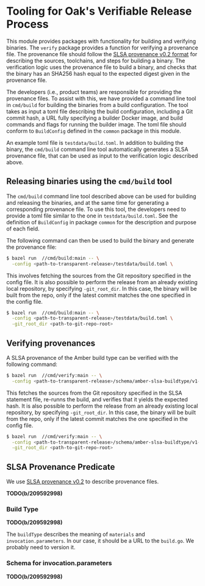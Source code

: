 # Tooling for Oak's Verifiable Release Process

This module provides packages with functionality for building and verifying
binaries. The `verify` package provides a function for verifying a provenance
file. The provenance file should follow the
[SLSA provenance v0.2 format](https://slsa.dev/provenance/v0.2) for describing
the sources, toolchains, and steps for building a binary. The verification logic
uses the provenance file to build a binary, and checks that the binary has an
SHA256 hash equal to the expected digest given in the provenance file.

The developers (i.e., product teams) are responsible for providing the
provenance files. To assist with this, we have provided a command line tool in
`cmd/build` for building the binaries from a build configuration. The tool takes
as input a toml file describing the build configuration, including a Git commit
hash, a URL fully specifying a builder Docker image, and build commands and
flags for running the builder image. The toml file should conform to
`BuildConfig` defined in the `common` package in this module.

An example toml file is `testdata/build.toml`. In addition to building the
binary, the `cmd/build` command line tool automatically generates a SLSA
provenance file, that can be used as input to the verification logic described
above.

## Releasing binaries using the `cmd/build` tool

The `cmd/build` command line tool described above can be used for building and
releasing the binaries, and at the same time for generating a corresponding
provenance file. To use this tool, the developers need to provide a toml file
similar to the one in `testdata/build.toml`. See the definition of `BuildConfig`
in package `common` for the description and purpose of each field.

The following command can then be used to build the binary and generate the
provenance file:

```bash
$ bazel run  //cmd/build:main -- \
  -config <path-to-transparent-release>/testdata/build.toml \
```

This involves fetching the sources from the Git repository specified in the
config file. It is also possible to perform the release from an already existing
local repository, by specifying `-git_root_dir`. In this case, the binary will
be built from the repo, only if the latest commit matches the one specified in
the config file.

```bash
$ bazel run  //cmd/build:main -- \
  -config <path-to-transparent-release>/testdata/build.toml \
  -git_root_dir <path-to-git-repo-root>
```

## Verifying provenances

A SLSA provenance of the Amber build type can be verified with the following
command:

```bash
$ bazel run  //cmd/verify:main -- \
  -config <path-to-transparent-release>/schema/amber-slsa-buildtype/v1-example-statement.json
```

This fetches the sources from the Git repository specified in the
SLSA statement file, re-runns the build, and verifies that it yields the
expected hash. It is also possible to perform the release from an already
existing local repository, by specifying `-git_root_dir`. In this case, the
binary will be built from the repo, only if the latest commit matches the one
specified in the config file.

```bash
$ bazel run  //cmd/verify:main -- \
  -config <path-to-transparent-release>/schema/amber-slsa-buildtype/v1-example-statement.json \
  -git_root_dir <path-to-git-repo-root>
```

## SLSA Provenance Predicate

We use [SLSA provenance v0.2](https://slsa.dev/provenance/v0.2) to describe
provenance files.

**TODO(b/209592998)**

### Build Type

**TODO(b/209592998)**

The `buildType` describes the meaning of `materials` and `invocation.parameters`.
In our case, it should be a URL to the `build.go`. We probably need to version it.

### Schema for invocation.parameters

**TODO(b/209592998)**
